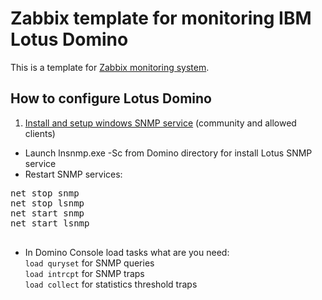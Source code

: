 Zabbix template for monitoring IBM Lotus Domino
======================================

This is a template for [Zabbix monitoring system](http://www.zabbix.com/ "Zabbix website").

How to configure Lotus Domino
---------------------------------------------
1. [Install and setup windows SNMP service](https://support.powerdnn.com/KB/a764/how-to-install-snmp-and-configure-the-community-string.aspx) (community and allowed clients)
- Launch lnsnmp.exe -Sc from Domino directory for install Lotus SNMP service
- Restart SNMP services:
 <pre>
net stop snmp
net stop lsnmp
net start snmp
net start lsnmp
 </pre>

- In Domino Console load tasks what are you need:<br />
  ``load quryset`` for SNMP queries<br />
  ``load intrcpt`` for SNMP traps<br />
  ``load collect`` for statistics threshold traps
